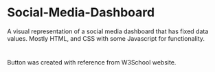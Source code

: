 # Social-Media-Dashboard
A visual representation of a social media dashboard that has fixed data values.
Mostly HTML, and CSS with some Javascript for functionality.
# 
#
#
#
#
#
#
Button was created with reference from W3School website.
